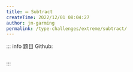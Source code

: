 ```yaml
---
title: ➖ Subtract
createTime: 2022/12/01 08:04:27
author: jm-garming
permalink: /type-challenges/extreme/subtract/
---
```


::: info 题目
Github: []()

```ts

```

:::
